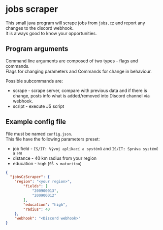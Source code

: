 # jobs scraper

This small java program will scrape jobs from `jobs.cz` and report any changes to the discord webhook.  
It is always good to know your opportunities.

## Program arguments

Command line arguments are composed of two types - flags and commands.  
Flags for changing parameters and Commands for change in behaviour.

Possible subcommands are:

- scrape - scrape server, compare with previous data and if there is change, posts info what is added/removed into
  Discord channel via webhook.
- script - execute JS script

## Example config file

File must be named `config.json`.  
This file have the following parameters preset:

- job field - `IS/IT: Vývoj aplikací a systémů` and `IS/IT: Správa systémů a HW`
- distance - 40 km radius from your region
- education - `high` (`SŠ s maturitou`)

```json
{
  "jobsCzScraper": {
    "region": "<your region>",
		"fields": [
			"200900013",
			"200900012"
		],
		"education": "high",
		"radius": 40
	},
	"webhook": "<Discord webhook>"
}
```
